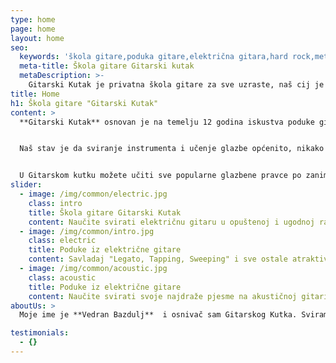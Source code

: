 ```yaml
---
type: home
page: home
layout: home
seo:
  keywords: 'škola gitare,poduka gitare,električna gitara,hard rock,metal,Individualno,skupno,band,jazz,blues,rock'
  meta-title: Škola gitare Gitarski kutak
  metaDescription: >-
    Gitarski Kutak je privatna škola gitare za sve uzraste, naš cij je ponuditi najkvalitetniju moguću poduku kroz ugodnu i poticajnu atmosferu. Nastava je individualna ili skupna te kombinirana. Cilj svake grupe je da se od nje napravi bend tj. band. i da se uvježbane pjesme prezentiraju na koncertu u nekom od zagrebačkih rock klubova. Sviraju se najpopularniji glazbeni pravci kao što su Pop, Rock, Blues, Hard Rock, Metal, Heavy Metal, funk, ali i klasika i jazz. Izbor instrumenta je: Klasična gitara, Akustična gitara, Električna gitara.
title: Home
h1: Škola gitare "Gitarski Kutak"
content: >
  **Gitarski Kutak** osnovan je na temelju 12 godina iskustva poduke gitare po mnogim privatnim zagrebačkim glazbenim školama i tečajevima sa svrhom ponude najkvalitetnije moguće poduke gitare svim polaznicima bez obzira na njihovu dob i preferirani stil glazbe i sviranja.


  Naš stav je da sviranje instrumenta i učenje glazbe općenito, nikako ne smije biti izvor stresa i frustracije nego da mora biti izvor zadovoljstva i zabave te na temelju tog razmišljanja provodimo svoj program.


  U Gitarskom kutku možete učiti sve popularne glazbene pravce po zanimljivom i bogatom programu prilagođenom uzrastu i preferenciji polaznika. Nastava može biti individualna, skupna ili kombinirana po vašem izboru. Za polaznike koji uspješno savladaju program organizira se nastup na kraju svakog semestra. Obratite nam se s povjerenjem!
slider:
  - image: /img/common/electric.jpg
    class: intro
    title: Škola gitare Gitarski Kutak
    content: Naučite svirati električnu gitaru u opuštenoj i ugodnoj radnoj atmosferi. Naučite brže i bolje uz individualnu/skupnu nastavu i progam prilagođen svakom polazniku.
  - image: /img/common/intro.jpg
    class: electric
    title: Poduke iz električne gitare
    content: Savladaj "Legato, Tapping, Sweeping" i sve ostale atraktivne tehnike na električnoj gitari!
  - image: /img/common/acoustic.jpg
    class: acoustic
    title: Poduke iz električne gitare
    content: Naučite svirati svoje najdraže pjesme na akustičnoj gitari
aboutUs: >
  Moje ime je **Vedran Bazdulj**  i osnivač sam Gitarskog Kutka. Sviram gitaru više od 20 godina, a podukom se profesionalno bavim od 2005. godine. Uz poduku gitare bavim se tonskim snimanjem, skladanjem glazbe za reklame, video igre, filmove i kao studijski muzičar za druge glazbenike. Kao edukator sam ponosan na sve polaznike koji su naučili uživati u sviranju instrumenta i glazbi općenito, te sam iznimno ponosan na velik broj polaznika koji su uspješno završili školski program te danas aktivno sviraju i bave se glazbom profesionalno te su u mogućnosti stečeno znanje kapitalizirati.

testimonials:
  - {}
---
```


